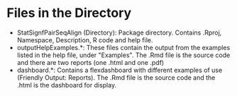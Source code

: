 # Files in the Directory

* StatSignfPairSeqAlign (Directory): Package directory. Contains .Rproj, Namespace, Description, R code and help file.
* outputHelpExamples.*: These files contain the output from the examples listed in the help file, under "Examples". The .Rmd file is the source code and there are two reports (one .html and one .pdf)
* dashboard.*: Contains a flexdashboard with different examples of use (Friendly Output: Reports). The .Rmd file is the source code and the .html is the dashboard for display. 
